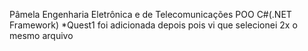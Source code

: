 Pâmela 
Engenharia Eletrônica e de Telecomunicações
POO C#(.NET Framework)
*Quest1 foi adicionada depois pois vi que selecionei 2x o mesmo arquivo
